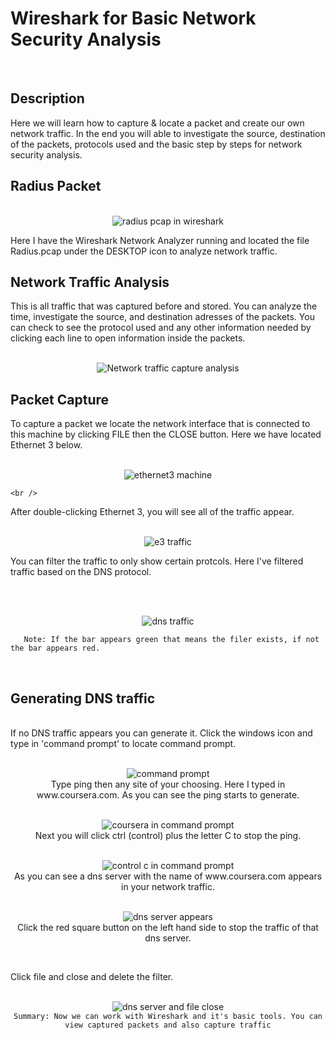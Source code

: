 # Wireshark for Basic Network Security Analysis 
<br />
<h2>Description</h2> 
Here we will learn how to capture & locate a packet and create our own network traffic. In the end you will able to investigate the source, destination of the packets, protocols used and the basic step by steps for network security analysis.
<h2>Radius Packet</h2> 

<p align="center">
  <br />
<img src= "https://i.imgur.com/LEa0kZW.png[/img]" alt="radius pcap in wireshark"/>
 <br />
  
Here I have the Wireshark Network Analyzer running and located the file Radius.pcap under the DESKTOP icon to analyze network traffic. 
 <br />
 
  <h2>Network Traffic Analysis</h2>
This is all traffic that was captured before and stored. You can analyze the time, investigate the source, and destination adresses of the packets. You can check to see the protocol used and any other information needed by clicking each line to open information inside the packets.
  <br />
  
<p align="center">
  <br />
<img src= "https://i.imgur.com/miB0I0S.png[/img]" alt="Network traffic capture analysis"/>
 <br />
  
 <h2>Packet Capture</h2> 
To capture a packet we locate the network interface that is connected to this machine by clicking FILE then the CLOSE button. Here we have located Ethernet 3 below. 
  
  <br />
  <p align="center">
  <br />
<img src= "https://i.imgur.com/gq4Rd3X.png[/img]" alt="ethernet3 machine"/>
 
    <br />
After double-clicking Ethernet 3, you will see all of the traffic appear.
  <br />
    
  <p align="center">
  <br />
<img src= "https://i.imgur.com/Ix0hoDi.png[/img]" alt="e3 traffic"/>
 <br />
    
You can filter the traffic to only show certain protcols. Here I've filtered traffic based on the DNS protocol.

<br />
     <p align="center">
  <br />
<img src= "https://i.imgur.com/px9xuLY.png[/img]" alt="dns traffic"/>
 <br />
 
       Note: If the bar appears green that means the filer exists, if not the bar appears red.
<br />

<h2>Generating DNS traffic</h2> 
<br />
If no DNS traffic appears you can generate it. Click the windows icon and type in 'command prompt' to locate command prompt.
 <br />
 
  <p align="center">
  <br />
<img src= "https://i.imgur.com/EDohsSp.png[/img]" alt="command prompt"/>
 <br />
Type ping then any site of your choosing. Here I typed in www.coursera.com. As you can see the ping starts to generate.
 <br />
 
  <p align="center">
  <br />
<img src= "https://i.imgur.com/GHjGSuC.png[/img]" alt="coursera in command prompt"/>
 <br />
Next you will click ctrl (control) plus the letter C to stop the ping. 
 <br />
 
  <p align="center">
  <br />
<img src= "https://i.imgur.com/04BTbXb.png[/img]" alt="control c in command prompt"/>
 <br />
As you can see a dns server with the name of www.coursera.com appears in your network traffic.
     <br />
 
  <p align="center">
  <br />
<img src= "https://i.imgur.com/zHp5yfZ.png[/img]" alt="dns server appears"/>
 <br />
Click the red square button on the left hand side to stop the traffic of that dns server. 
 <br />
 
  <p align="center">
  <br />
<img src= "" alt=""/>
 <br />
    
Click file and close and delete the filter.
 <p align="center">
  <br />
<img src= "https://i.imgur.com/udbpx7R.png[/img]" alt="dns server and file close"/>
 <br /


    Summary: Now we can work with Wireshark and it's basic tools. You can view captured packets and also capture traffic

